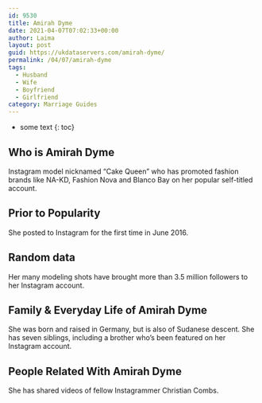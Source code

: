 ```yaml
---
id: 9530
title: Amirah Dyme
date: 2021-04-07T07:02:33+00:00
author: Laima
layout: post
guid: https://ukdataservers.com/amirah-dyme/
permalink: /04/07/amirah-dyme
tags:
  - Husband
  - Wife
  - Boyfriend
  - Girlfriend
category: Marriage Guides
---
```


* some text
{: toc}


## Who is Amirah Dyme
                  
                  
                  
Instagram model nicknamed &#8220;Cake Queen&#8221; who has promoted fashion brands like NA-KD, Fashion Nova and Blanco Bay on her popular self-titled account. 
                  
              
            
              
            
                
                
                
## Prior to Popularity
                  
                  
                  
She posted to Instagram for the first time in June 2016.
                  
              
            
              
            
                
                
                
## Random data
                  
                  
                  
Her many modeling shots have brought more than 3.5 million followers to her Instagram account. 
                  
              
            
              
            
                
                
                
## Family & Everyday Life of Amirah Dyme
                  
                  
                  
She was born and raised in Germany, but is also of Sudanese descent. She has seven siblings, including a brother who&#8217;s been featured on her Instagram account.
                  
              
            
              
            
                
                
                
## People Related With Amirah Dyme
                  
                  
                  
She has shared videos of fellow Instagrammer Christian Combs. 
                  
              
            
              
            
                
              
            
              
              
            
            
              
            
          
          
          
